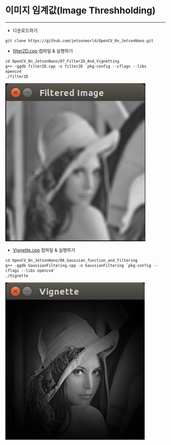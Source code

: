 # 이미지 임계값(Image Threshholding)
***
* 다운로드하기
```
git clone https://github.com/jetsonworld/OpenCV_On_JetsonNano.git
```

* [filter2D.cpp](https://raw.githubusercontent.com/jetsonworld/OpenCV_On_JetsonNano/master/07_Filter2D_And_Vignetting/filter2D.cpp) 컴파일 & 실행하기
```
cd OpenCV_On_JetsonNano/07_Filter2D_And_Vignetting
g++ -ggdb filter2D.cpp -o filter2D `pkg-config --cflags --libs opencv4`
./filter2D
```
![filter2D.cpp](https://raw.githubusercontent.com/jetsonworld/OpenCV_On_JetsonNano/master/07_Filter2D_And_Vignetting/filter2D.png)

* [Vignette.cpp](https://raw.githubusercontent.com/jetsonworld/OpenCV_On_JetsonNano/master/07_Filter2D_And_Vignetting/Vignette.cpp) 컴파일 & 실행하기
```
cd OpenCV_On_JetsonNano/06_Gaussian_function_and_filtering
g++ -ggdb GaussianFiltering.cpp -o GaussianFiltering `pkg-config --cflags --libs opencv4`
./Vignette
```

![Vignette.png](https://raw.githubusercontent.com/jetsonworld/OpenCV_On_JetsonNano/master/07_Filter2D_And_Vignetting/Vignette.png)
